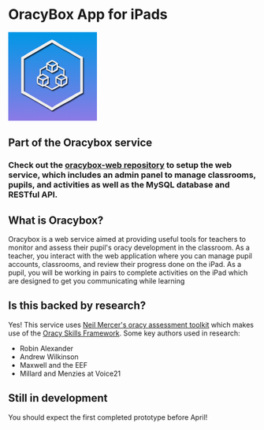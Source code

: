 # OracyBox App for iPads
![Image of OracyBox Logo](https://raw.githubusercontent.com/adamisafk/OracyBox/master/OracyBox/Supporting%20Files/Assets.xcassets/AppIcon.appiconset/icon_60pt%403x.png)

## Part of the Oracybox service
### Check out the [oracybox-web repository](https://github.com/adamisafk/oracybox-web) to setup the web service, which includes an admin panel to manage classrooms, pupils, and activities as well as the MySQL database and RESTful API.


## What is Oracybox?
Oracybox is a web service aimed at providing useful tools for teachers to monitor and assess their pupil's oracy development in the classroom.
As a teacher, you interact with the web application where you can manage pupil accounts, classrooms, and review their progress done on the iPad.
As a pupil, you will be working in pairs to complete activities on the iPad which are designed to get you communicating while learning

## Is this backed by research?
Yes! This service uses [Neil Mercer's oracy assessment toolkit](https://www.educ.cam.ac.uk/research/projects/oracytoolkit/) which makes use of the [Oracy Skills Framework](https://www.educ.cam.ac.uk/research/projects/oracytoolkit/oracyskillsframework/).
Some key authors used in research:

- Robin Alexander
- Andrew Wilkinson
- Maxwell and the EEF
- Millard and Menzies at Voice21

## Still in development
You should expect the first completed prototype before April!
